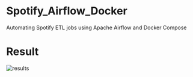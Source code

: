 # Spotify_Airflow_Docker
Automating Spotify ETL jobs using Apache Airflow and Docker Compose
# Result
![results](https://user-images.githubusercontent.com/44294643/146838620-b1342e77-98b7-4e90-8217-5e223b3d32af.PNG)
